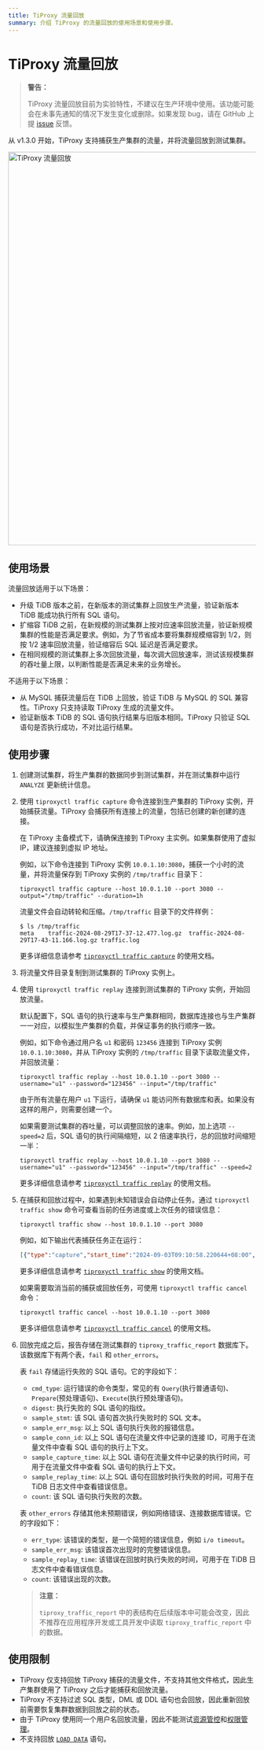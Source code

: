 ```yaml
---
title: TiProxy 流量回放
summary: 介绍 TiProxy 的流量回放的使用场景和使用步骤。
---
```


# TiProxy 流量回放

> **警告：**
>
> TiProxy 流量回放目前为实验特性，不建议在生产环境中使用。该功能可能会在未事先通知的情况下发生变化或删除。如果发现 bug，请在 GitHub 上提 [issue](https://github.com/pingcap/tiproxy/issues) 反馈。

从 v1.3.0 开始，TiProxy 支持捕获生产集群的流量，并将流量回放到测试集群。

<img src="https://download.pingcap.com/images/docs-cn/tiproxy/tiproxy-traffic-replay.png" alt="TiProxy 流量回放" width="800" />

## 使用场景

流量回放适用于以下场景：

- 升级 TiDB 版本之前，在新版本的测试集群上回放生产流量，验证新版本 TiDB 能成功执行所有 SQL 语句。
- 扩缩容 TiDB 之前，在新规模的测试集群上按对应速率回放流量，验证新规模集群的性能是否满足要求。例如，为了节省成本要将集群规模缩容到 1/2，则按 1/2 速率回放流量，验证缩容后 SQL 延迟是否满足要求。
- 在相同规模的测试集群上多次回放流量，每次调大回放速率，测试该规模集群的吞吐量上限，以判断性能是否满足未来的业务增长。

不适用于以下场景：

- 从 MySQL 捕获流量后在 TiDB 上回放，验证 TiDB 与 MySQL 的 SQL 兼容性。TiProxy 只支持读取 TiProxy 生成的流量文件。
- 验证新版本 TiDB 的 SQL 语句执行结果与旧版本相同。TiProxy 只验证 SQL 语句是否执行成功，不对比运行结果。

## 使用步骤

1. 创建测试集群，将生产集群的数据同步到测试集群，并在测试集群中运行 `ANALYZE` 更新统计信息。
2. 使用 `tiproxyctl traffic capture` 命令连接到生产集群的 TiProxy 实例，开始捕获流量。TiProxy 会捕获所有连接上的流量，包括已创建的新创建的连接。

    在 TiProxy 主备模式下，请确保连接到 TiProxy 主实例。如果集群使用了虚拟 IP，建议连接到虚拟 IP 地址。

    例如，以下命令连接到 TiProxy 实例 `10.0.1.10:3080`，捕获一个小时的流量，并将流量保存到 TiProxy 实例的 `/tmp/traffic` 目录下：
    
    ```shell
    tiproxyctl traffic capture --host 10.0.1.10 --port 3080 --output="/tmp/traffic" --duration=1h
    ```

    流量文件会自动转轮和压缩。`/tmp/traffic` 目录下的文件样例：

    ```shell
    $ ls /tmp/traffic
    meta    traffic-2024-08-29T17-37-12.477.log.gz  traffic-2024-08-29T17-43-11.166.log.gz traffic.log
    ```
    
    更多详细信息请参考 [`tiproxyctl traffic capture`](/tiproxy/tiproxy-command-line-flags.md#traffic-capture) 的使用文档。

3. 将流量文件目录复制到测试集群的 TiProxy 实例上。
4. 使用 `tiproxyctl traffic replay` 连接到测试集群的 TiProxy 实例，开始回放流量。

    默认配置下，SQL 语句的执行速率与生产集群相同，数据库连接也与生产集群一一对应，以模拟生产集群的负载，并保证事务的执行顺序一致。

    例如，如下命令通过用户名 `u1` 和密码 `123456` 连接到 TiProxy 实例 `10.0.1.10:3080`，并从 TiProxy 实例的 `/tmp/traffic` 目录下读取流量文件，并回放流量：

    ```shell
    tiproxyctl traffic replay --host 10.0.1.10 --port 3080 --username="u1" --password="123456" --input="/tmp/traffic"
    ```

    由于所有流量在用户 `u1` 下运行，请确保 `u1` 能访问所有数据库和表。如果没有这样的用户，则需要创建一个。

    如果需要测试集群的吞吐量，可以调整回放的速率。例如，加上选项 `--speed=2` 后，SQL 语句的执行间隔缩短，以 2 倍速率执行，总的回放时间缩短一半：

    ```shell
    tiproxyctl traffic replay --host 10.0.1.10 --port 3080 --username="u1" --password="123456" --input="/tmp/traffic" --speed=2
    ```

    更多详细信息请参考 [`tiproxyctl traffic replay`](/tiproxy/tiproxy-command-line-flags.md#traffic-replay) 的使用文档。

5. 在捕获和回放过程中，如果遇到未知错误会自动停止任务。通过 `tiproxyctl traffic show` 命令可查看当前的任务进度或上次任务的错误信息：

    ```shell
    tiproxyctl traffic show --host 10.0.1.10 --port 3080
    ```

    例如，如下输出代表捕获任务正在运行：

    ```json
    [{"type":"capture","start_time":"2024-09-03T09:10:58.220644+08:00","duration":"2h","progress":"45%","status":"running"}]
    ```

    更多详细信息请参考 [`tiproxyctl traffic show`](/tiproxy/tiproxy-command-line-flags.md#traffic-show) 的使用文档。

    如果需要取消当前的捕获或回放任务，可使用 `tiproxyctl traffic cancel` 命令：

    ```shell
    tiproxyctl traffic cancel --host 10.0.1.10 --port 3080
    ```

    更多详细信息请参考 [`tiproxyctl traffic cancel`](/tiproxy/tiproxy-command-line-flags.md#traffic-cancel) 的使用文档。

6. 回放完成之后，报告存储在测试集群的 `tiproxy_traffic_report` 数据库下。该数据库下有两个表，`fail` 和 `other_errors`。

    表 `fail` 存储运行失败的 SQL 语句。它的字段如下：

    - `cmd_type`: 运行错误的命令类型，常见的有 `Query`(执行普通语句)、`Prepare`(预处理语句)、`Execute`(执行预处理语句)。
    - `digest`: 执行失败的 SQL 语句的指纹。
    - `sample_stmt`: 该 SQL 语句首次执行失败时的 SQL 文本。
    - `sample_err_msg`: 以上 SQL 语句执行失败的报错信息。
    - `sample_conn_id`: 以上 SQL 语句在流量文件中记录的连接 ID，可用于在流量文件中查看 SQL 语句的执行上下文。
    - `sample_capture_time`: 以上 SQL 语句在流量文件中记录的执行时间，可用于在流量文件中查看 SQL 语句的执行上下文。
    - `sample_replay_time`: 以上 SQL 语句在回放时执行失败的时间，可用于在 TiDB 日志文件中查看错误信息。
    - `count`: 该 SQL 语句执行失败的次数。

    表 `other_errors` 存储其他未预期错误，例如网络错误、连接数据库错误。它的字段如下：

    - `err_type`: 该错误的类型，是一个简短的错误信息，例如 `i/o timeout`。
    - `sample_err_msg`: 该错误首次出现时的完整错误信息。
    - `sample_replay_time`: 该错误在回放时执行失败的时间，可用于在 TiDB 日志文件中查看错误信息。
    - `count`: 该错误出现的次数。

    > **注意：**
    >
    > `tiproxy_traffic_report` 中的表结构在后续版本中可能会改变，因此不推荐在应用程序开发或工具开发中读取 `tiproxy_traffic_report` 中的数据。

## 使用限制

- TiProxy 仅支持回放 TiProxy 捕获的流量文件，不支持其他文件格式，因此生产集群使用了 TiProxy 之后才能捕获和回放流量。
- TiProxy 不支持过滤 SQL 类型，DML 或 DDL 语句也会回放，因此重新回放前需要恢复集群数据到回放之前的状态。
- 由于 TiProxy 使用同一个用户名回放流量，因此不能测试[资源管控](/tidb-resource-control.md)和[权限管理](/privilege-management.md)。
- 不支持回放 [`LOAD DATA`](/sql-statements/sql-statement-load-data.md) 语句。